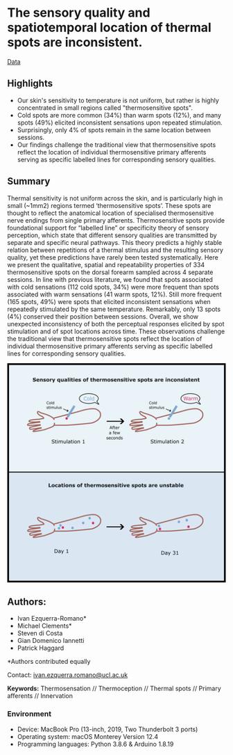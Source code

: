 # The sensory quality and spatiotemporal location of thermal spots are inconsistent.
[Data](data/)

## Highlights
* Our skin's sensitivity to temperature is not uniform, but rather is highly concentrated in small regions called "thermosensitive spots".
* Cold spots are more common (34%) than warm spots (12%), and many spots (49%) elicited inconsistent sensations upon repeated stimulation.
* Surprisingly, only 4% of spots remain in the same location between sessions.
* Our findings challenge the traditional view that thermosensitive spots reflect the location of individual thermosensitive primary afferents serving as specific labelled lines for corresponding sensory qualities.

## Summary
Thermal sensitivity is not uniform across the skin, and is particularly high in small (~1mm2) regions termed ‘thermosensitive spots’. These spots are thought to reflect the anatomical location of specialised thermosensitive nerve endings from single primary afferents. Thermosensitive spots provide foundational support for “labelled line” or specificity theory of sensory perception, which state that different sensory qualities are transmitted by separate and specific neural pathways. This theory predicts a highly stable relation between repetitions of a thermal stimulus and the resulting sensory quality, yet these predictions have rarely been tested systematically. Here we present the qualitative, spatial and repeatability properties of 334 thermosensitive spots on the dorsal forearm sampled across 4 separate sessions. In line with previous literature, we found that spots associated with cold sensations (112 cold spots, 34%) were more frequent than spots associated with warm sensations (41 warm spots, 12%). Still more frequent (165 spots, 49%) were spots that elicited inconsistent sensations when repeatedly stimulated by the same temperature. Remarkably, only 13 spots (4%) conserved their position between sessions. Overall, we show unexpected inconsistency of both the perceptual responses elicited by spot stimulation and of spot locations across time. These observations challenge the traditional view that thermosensitive spots reflect the location of individual thermosensitive primary afferents serving as specific labelled lines for corresponding sensory qualities.

![Highlights in graphical format](./graphical_abstract.png "Graphical abstract")


## Authors:
- Ivan Ezquerra-Romano*
- Michael Clements*
- Steven di Costa
- Gian Domenico Iannetti
- Patrick Haggard

*Authors contributed equally

Contact: [ivan.ezquerra.romano@ucl.ac.uk](mailto:ivan.ezquerra.romano@ucl.ac.uk)

**Keywords:** Thermosensation // Thermoception // Thermal spots // Primary afferents // Innervation


### Environment
- Device: MacBook Pro (13-inch, 2019, Two Thunderbolt 3 ports)
- Operating system: macOS Monterey Version 12.4
- Programming languages: Python 3.8.6 & Arduino 1.8.19
